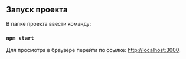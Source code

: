 
## Запуск проекта

В папке проекта ввести команду:

### `npm start`


Для просмотра в браузере перейти по ссылке: [http://localhost:3000](http://localhost:3000).

